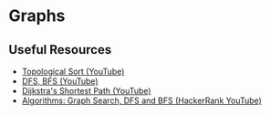 # Graphs

## Useful Resources

* [Topological Sort (YouTube)](https://www.youtube.com/watch?v=eL-KzMXSXXI)
* [DFS, BFS (YouTube)](https://www.youtube.com/watch?v=LcqS6kaS5t0)
* [Dijkstra's Shortest Path (YouTube)](https://www.youtube.com/watch?v=hNaElWUyKqM)
* [Algorithms: Graph Search, DFS and BFS (HackerRank YouTube)](https://www.youtube.com/watch?v=zaBhtODEL0w)